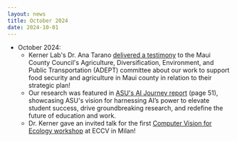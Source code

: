```yaml
---
layout: news
title: October 2024
date: 2024-10-01
---
```


- October 2024: 
    - Kerner Lab's Dr. Ana Tarano [delivered a testimony](https://mauicounty.legistar.com/View.ashx?M=A&ID=1233447&GUID=87C5BE78-2797-45A4-B067-80F28E66D0F5) to the Maui County Council's Agriculture, Diversification, Environment, and Public Transportation (ADEPT) committee about our work to support food security and agriculture in Maui county in relation to their strategic plan! 
    - Our research was featured in [ASU's AI Journey report](https://tech.asu.edu/features/AI-Journey-24) (page 51), showcasing ASU's vision for harnessing AI’s power to elevate student success, drive groundbreaking research, and redefine the future of education and work.
    -  Dr. Kerner gave an invited talk for the first [Computer Vision for Ecology workshop](https://cv4e.netlify.app/) at ECCV in Milan!